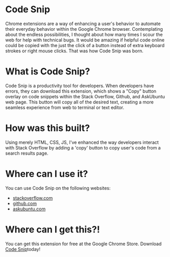 # Code Snip
Chrome extensions are a way of enhancing a user's behavior to automate their everyday behavior within the Google Chrome browser. Contemplating about the endless possibilities, I thought about how many times I scour the web for help with technical bugs. It would be amazing if helpful code online could be copied with the just the click of a button instead of extra keyboard strokes or right mouse clicks. That was how Code Snip was born.

# What is Code Snip?

Code Snip is a productivity tool for developers. When developers have errors, they can download this extension, which shows a "Copy" button overlay on code snippets within the Stack Overflow, Github, and AskUbuntu web page. This button will copy all of the desired text, creating a more seamless experience from web to terminal or text editor.

# How was this built?
Using merely HTML, CSS, JS, I've enhanced the way developers interact with Stack Overflow by adding a 'copy' button to copy user's code from a search results page.

# Where can I use it?
You can use Code Snip on the following websites:
* [stackoverflow.com](https://www.stackoverflow.com)
* [github.com](https://www.github.com)
* [askubuntu.com](https://www.askubuntu.com)

# Where can I get this?!
You can get this extension for free at the Google Chrome Store. Download [Code Snip](https://chrome.google.com/webstore/detail/loeopfggphfjeegjidkjbogidpbapold/)today!
